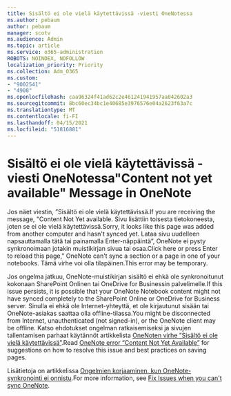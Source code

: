 ```yaml
---
title: Sisältö ei ole vielä käytettävissä -viesti OneNotessa
ms.author: pebaum
author: pebaum
manager: scotv
ms.audience: Admin
ms.topic: article
ms.service: o365-administration
ROBOTS: NOINDEX, NOFOLLOW
localization_priority: Priority
ms.collection: Adm_O365
ms.custom:
- "9002541"
- "4908"
ms.openlocfilehash: caa96324f41ad62c2e461241941957aa042602a3
ms.sourcegitcommit: 8bc60ec34bc1e40685e3976576e04a2623f63a7c
ms.translationtype: MT
ms.contentlocale: fi-FI
ms.lasthandoff: 04/15/2021
ms.locfileid: "51816881"
---
```

# <a name="content-not-yet-available-message-in-onenote"></a><span data-ttu-id="84c6b-102">Sisältö ei ole vielä käytettävissä -viesti OneNotessa</span><span class="sxs-lookup"><span data-stu-id="84c6b-102">"Content not yet available" Message in OneNote</span></span>

<span data-ttu-id="84c6b-103">Jos näet viestin, ”Sisältö ei ole vielä käytettävissä.</span><span class="sxs-lookup"><span data-stu-id="84c6b-103">If you are receiving the message, "Content Not Yet available.</span></span> <span data-ttu-id="84c6b-104">Sivu lisättiin toisesta tietokoneesta, joten se ei ole vielä käytettävissä.</span><span class="sxs-lookup"><span data-stu-id="84c6b-104">Sorry, it looks like this page was added from another computer and hasn't synced yet.</span></span> <span data-ttu-id="84c6b-105">Lataa sivu uudelleen napsauttamalla tätä tai painamalla Enter-näppäintä”, OneNote ei pysty synkronoimaan jotakin muistikirjan sivua tai osaa.</span><span class="sxs-lookup"><span data-stu-id="84c6b-105">Click here or press Enter to reload this page," OneNote can't sync a section or a page in one of your notebooks.</span></span> <span data-ttu-id="84c6b-106">Tämä virhe voi olla tilapäinen.</span><span class="sxs-lookup"><span data-stu-id="84c6b-106">This error may be temporary.</span></span>

<span data-ttu-id="84c6b-107">Jos ongelma jatkuu, OneNote-muistikirjan sisältö ei ehkä ole synkronoitunut kokonaan SharePoint Onlinen tai OneDrive for Businessin palvelimelle.</span><span class="sxs-lookup"><span data-stu-id="84c6b-107">If this issue persists, it is possible that your OneNote Notebook content might not have synced completely to the SharePoint Online or OneDrive for Business server.</span></span> <span data-ttu-id="84c6b-108">Sinulla ei ehkä ole Internet-yhteyttä, et ole kirjautunut sisään tai OneNote-asiakas saattaa olla offline-tilassa.</span><span class="sxs-lookup"><span data-stu-id="84c6b-108">You might be disconnected from Internet, unauthenticated (not signed-in), or the OneNote client may be offline.</span></span> <span data-ttu-id="84c6b-109">Katso ehdotukset ongelman ratkaisemiseksi ja sivujen tallentamisen parhaat käytännöt artikkelista [OneNoten virhe ”Sisältö ei ole vielä käytettävissä”](https://docs.microsoft.com/office/troubleshoot/onenote/onenote-error-content-not-yet-available).</span><span class="sxs-lookup"><span data-stu-id="84c6b-109">Read [OneNote error “Content Not Yet Available”](https://docs.microsoft.com/office/troubleshoot/onenote/onenote-error-content-not-yet-available) for suggestions on how to resolve this issue and best practices on saving pages.</span></span>

<span data-ttu-id="84c6b-110">Lisätietoja on artikkelissa [Ongelmien korjaaminen, kun OneNote-synkronointi ei onnistu](https://support.office.com/article/Fix-issues-when-you-can-t-sync-OneNote-299495ef-66d1-448f-90c1-b785a6968d45).</span><span class="sxs-lookup"><span data-stu-id="84c6b-110">For more information, see [Fix Issues when you can't sync OneNote](https://support.office.com/article/Fix-issues-when-you-can-t-sync-OneNote-299495ef-66d1-448f-90c1-b785a6968d45).</span></span>
